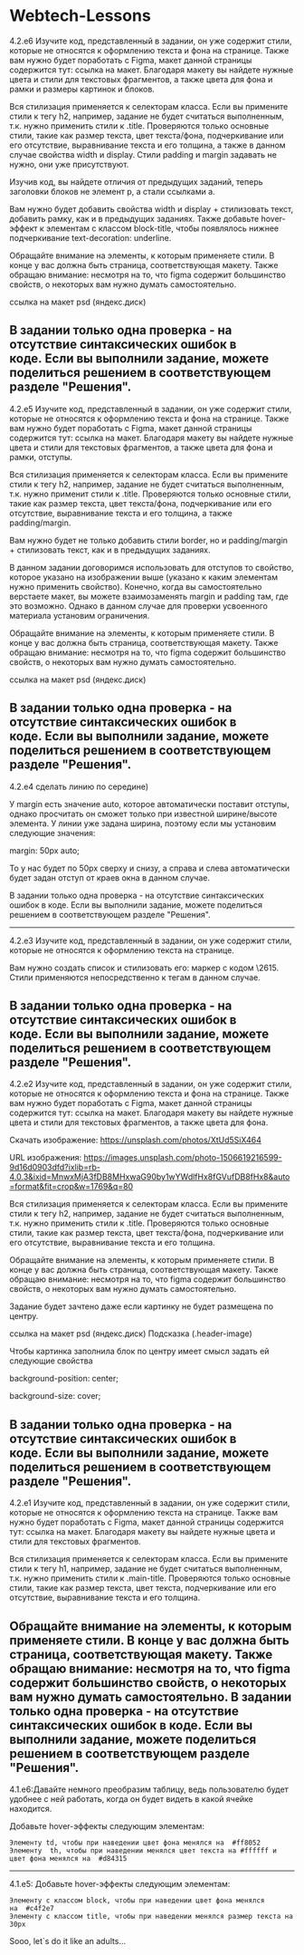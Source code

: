 # Webtech-Lessons
4.2.e6
Изучите код, представленный в задании, он уже содержит стили, которые не относятся к оформлению текста и фона на странице. Также вам нужно будет поработать с Figma, макет данной страницы содержится тут: ссылка на макет. Благодаря макету вы найдете нужные цвета и стили для текстовых фрагментов, а также цвета для фона и рамки и размеры картинок и блоков.

Вся стилизация применяется к селекторам класса. Если вы примените стили к тегу h2, например, задание не будет считаться выполненным, т.к. нужно применить стили к .title. Проверяются только основные стили, такие как размер текста, цвет текста/фона, подчеркивание или его отсутствие, выравнивание текста и его толщина, а также в данном случае свойства width и display. Стили padding и margin задавать не нужно, они уже присутствуют.

Изучив код, вы найдете отличия от предыдущих заданий, теперь заголовки блоков не элемент p, а стали ссылками a.

Вам нужно будет  добавить свойства width и display + стилизовать текст, добавить рамку,  как и в предыдущих заданиях. Также добавьте hover-эффект к элементам с классом block-title, чтобы появлялось нижнее подчеркивание text-decoration: underline.

Обращайте внимание на элементы, к которым применяете стили. В конце у вас должна быть страница, соответствующая макету. Также обращаю внимание: несмотря на то, что figma содержит большинство свойств, о некоторых вам нужно думать самостоятельно.

ссылка на макет psd (яндекс.диск)

В задании только одна проверка - на отсутствие синтаксических ошибок в коде. Если вы выполнили задание, можете поделиться решением в соответствующем разделе "Решения".
-------------------------------------------------------
4.2.e5
Изучите код, представленный в задании, он уже содержит стили, которые не относятся к оформлению текста и фона на странице. Также вам нужно будет поработать с Figma, макет данной страницы содержится тут: ссылка на макет. Благодаря макету вы найдете нужные цвета и стили для текстовых фрагментов, а также цвета для фона и рамки, отступы.

Вся стилизация применяется к селекторам класса. Если вы примените стили к тегу h2, например, задание не будет считаться выполненным, т.к. нужно применит стили к .title. Проверяются только основные стили, такие как размер текста, цвет текста/фона, подчеркивание или его отсутствие, выравнивание текста и его толщина, а также padding/margin. 

Вам нужно будет не только добавить стили border, но и padding/margin + стилизовать текст, как и в предыдущих заданиях. 

В данном задании договоримся использовать для отступов то свойство, которое указано на изображении выше (указано к каким элементам нужно применить свойство). Конечно, когда вы самостоятельно верстаете макет, вы можете взаимозаменять margin и padding там, где это возможно. Однако в данном случае для проверки усвоенного материала установим ограничения.

Обращайте внимание на элементы, к которым применяете стили. В конце у вас должна быть страница, соответствующая макету. Также обращаю внимание: несмотря на то, что figma содержит большинство свойств, о некоторых вам нужно думать самостоятельно.

ссылка на макет psd (яндекс.диск)

В задании только одна проверка - на отсутствие синтаксических ошибок в коде. Если вы выполнили задание, можете поделиться решением в соответствующем разделе "Решения".
---------------------------------------------------------
4.2.e4
сделать линию по середине)

У margin есть значение auto, которое автоматически поставит отступы, однако просчитать он сможет только при известной ширине/высоте элемента. У линии уже задана ширина, поэтому если мы установим следующие значения:

margin: 50px auto;

То у нас будет по 50px сверху и снизу, а справа и слева автоматически будет задан отступ от краев окна в данном случае.

В задании только одна проверка - на отсутствие синтаксических ошибок в коде. Если вы выполнили задание, можете поделиться решением в соответствующем разделе "Решения".

----------------------------------------------
4.2.e3
Изучите код, представленный в задании, он уже содержит стили, которые не относятся к оформлению текста на странице. 

Вам нужно создать список и стилизовать его: маркер с кодом \2615. Стили применяются непосредственно к тегам в данном случае.

В задании только одна проверка - на отсутствие синтаксических ошибок в коде. Если вы выполнили задание, можете поделиться решением в соответствующем разделе "Решения".
--------------------------------------------------
4.2.e2
Изучите код, представленный в задании, он уже содержит стили, которые не относятся к оформлению текста и фона на странице. Также вам нужно будет поработать с Figma, макет данной страницы содержится тут: ссылка на макет. Благодаря макету вы найдете нужные цвета и стили для текстовых фрагментов, а также цвета для фона.

Скачать изображение: https://unsplash.com/photos/XtUd5SiX464

URL изображения: https://images.unsplash.com/photo-1506619216599-9d16d0903dfd?ixlib=rb-4.0.3&ixid=MnwxMjA3fDB8MHxwaG90by1wYWdlfHx8fGVufDB8fHx8&auto=format&fit=crop&w=1769&q=80

Вся стилизация применяется к селекторам класса. Если вы примените стили к тегу h2, например, задание не будет считаться выполненным, т.к. нужно применить стили к .title. Проверяются только основные стили, такие как размер текста, цвет текста/фона, подчеркивание или его отсутствие, выравнивание текста и его толщина. 

Обращайте внимание на элементы, к которым применяете стили. В конце у вас должна быть страница, соответствующая макету. Также обращаю внимание: несмотря на то, что figma содержит большинство свойств, о некоторых вам нужно думать самостоятельно.

Задание будет зачтено даже если картинку не будет размещена по центру.

ссылка на макет psd (яндекс.диск)
Подсказка (.header-image)

Чтобы картинка заполнила блок по центру имеет смысл задать ей следующие свойства

background-position: center;

background-size: cover;

В задании только одна проверка - на отсутствие синтаксических ошибок в коде. Если вы выполнили задание, можете поделиться решением в соответствующем разделе "Решения".
---------------------------------------------------
4.2.e1
Изучите код, представленный в задании, он уже содержит стили, которые не относятся к оформлению текста на странице. Также вам нужно будет поработать с Figma, макет данной страницы содержится тут: ссылка на макет. Благодаря макету вы найдете нужные цвета и стили для текстовых фрагментов.

Вся стилизация применяется к селекторам класса. Если вы примените стили к тегу h1, например, задание не будет считаться выполненным, т.к. нужно применить стили к .main-title. Проверяются только основные стили, такие как размер текста, цвет текста, подчеркивание или его отсутствие, выравнивание текста и его толщина. 

Обращайте внимание на элементы, к которым применяете стили. В конце у вас должна быть страница, соответствующая макету. Также обращаю внимание: несмотря на то, что figma содержит большинство свойств, о некоторых вам нужно думать самостоятельно.
В задании только одна проверка - на отсутствие синтаксических ошибок в коде. Если вы выполнили задание, можете поделиться решением в соответствующем разделе "Решения".
----------------------------------------------------------

4.1.e6:Давайте немного преобразим таблицу, ведь пользователю будет удобнее с ней работать, когда он будет видеть в какой ячейке находится.

Добавьте hover-эффекты следующим элементам:

    Элементу td, чтобы при наведении цвет фона менялся на  #ff8052
    Элементу  th, чтобы при наведении менялся цвет текста на #ffffff и цвет фона менялся на  #d84315
----------------------------------------------------------

4.1.e5: Добавьте hover-эффекты следующим элементам:

    Элементу с классом block, чтобы при наведении цвет фона менялся на  #c4f2e7
    Элементу с классом title, чтобы при наведении менялся размер текста на 30px


Sooo, let`s do it like an adults...
